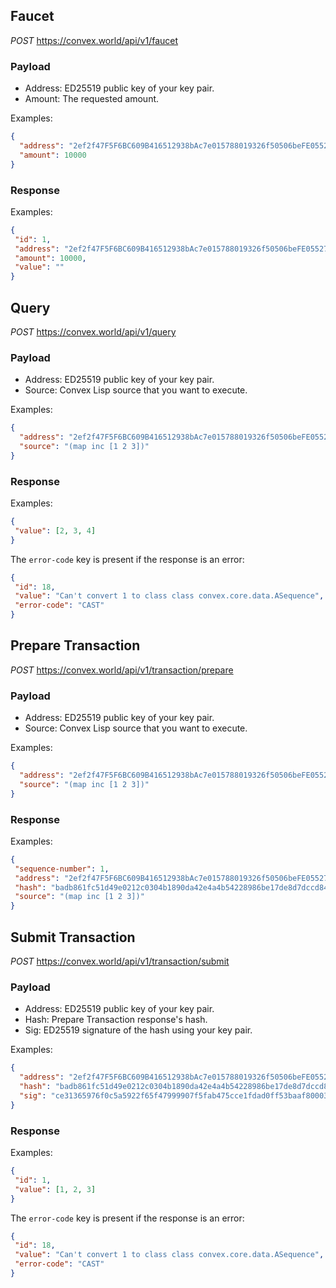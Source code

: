 ## Faucet

*POST* https://convex.world/api/v1/faucet

### Payload
- Address: ED25519 public key of your key pair.
- Amount: The requested amount.

Examples:
```json
{
  "address": "2ef2f47F5F6BC609B416512938bAc7e015788019326f50506beFE05527da2d71",
  "amount": 10000
}
```

### Response

Examples:
 ```json
{
  "id": 1,
  "address": "2ef2f47F5F6BC609B416512938bAc7e015788019326f50506beFE05527da2d71",
  "amount": 10000,
  "value": ""
}
```

## Query 

*POST* https://convex.world/api/v1/query

### Payload
- Address: ED25519 public key of your key pair.
- Source: Convex Lisp source that you want to execute.

Examples:
```json
{
  "address": "2ef2f47F5F6BC609B416512938bAc7e015788019326f50506beFE05527da2d71",
  "source": "(map inc [1 2 3])"
}
```

### Response

Examples:
 ```json
{
  "value": [2, 3, 4]
}
```

The `error-code` key is present if the response is an error:

 ```json
{
  "id": 18,
  "value": "Can't convert 1 to class class convex.core.data.ASequence",
  "error-code": "CAST"
}
```

## Prepare Transaction 

*POST* https://convex.world/api/v1/transaction/prepare

### Payload
- Address: ED25519 public key of your key pair.
- Source: Convex Lisp source that you want to execute.

Examples:
```json
{
  "address": "2ef2f47F5F6BC609B416512938bAc7e015788019326f50506beFE05527da2d71",
  "source": "(map inc [1 2 3])"
}
```

### Response

Examples:
 ```json
{
  "sequence-number": 1,
  "address": "2ef2f47F5F6BC609B416512938bAc7e015788019326f50506beFE05527da2d71",
  "hash": "badb861fc51d49e0212c0304b1890da42e4a4b54228986be17de8d7dccd845e2",
  "source": "(map inc [1 2 3])"
}
```

## Submit Transaction

*POST* https://convex.world/api/v1/transaction/submit

### Payload
- Address: ED25519 public key of your key pair.
- Hash: Prepare Transaction response's hash.
- Sig: ED25519 signature of the hash using your key pair.

Examples:
```json
{
  "address": "2ef2f47F5F6BC609B416512938bAc7e015788019326f50506beFE05527da2d71",
  "hash": "badb861fc51d49e0212c0304b1890da42e4a4b54228986be17de8d7dccd845e2",
  "sig": "ce31365976f0c5a5922f65f47999907f5fab475cce1fdad0ff53baaf800036a4ed1783b6dbb98b14a25e1bfffd140749223f6914b86533e6fa9811de0733cc0b"
}
```

### Response

Examples:

 ```json
{
  "id": 1,
  "value": [1, 2, 3]
}
```

The `error-code` key is present if the response is an error:

 ```json
{
  "id": 18,
  "value": "Can't convert 1 to class class convex.core.data.ASequence",
  "error-code": "CAST"
}
```